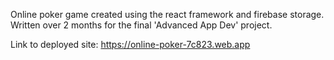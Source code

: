 Online poker game created using the react framework and firebase storage.
Written over 2 months for the final 'Advanced App Dev' project.

Link to deployed site: https://online-poker-7c823.web.app
